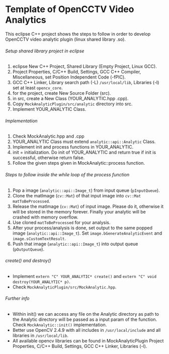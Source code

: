 # Template of OpenCCTV Video Analytics
This eclipse C++ project shows the steps to follow in order to develop OpenCCTV video analytic plugin (linux shared library .so).

###### Setup shared library project in eclipse
1. eclipse New C++ Project, Shared Library (Empty Project, Linux GCC).
2. Project Properties, C/C++ Build, Settings, GCC C++ Compiler, Miscellaneous, set Position Independent Code (-fPIC).
3. GCC C++ Linker, Library search path (-L) `/usr/local/lib`, Libraries (-l) set at least `opencv_core`.
4. for the project, create New Source Folder (src).
5. in src, create a New Class (YOUR_ANALYTIC.hpp .cpp).
6. Copy `MockAnalyticPlugin/src/analytic` directory into src.
7. Implement YOUR_ANALYTIC Class.

###### Implementation
1. Check MockAnalytic.hpp and .cpp
2. YOUR_ANALYTIC Class must extend `analytic::api::Analytic` Class.
3. Implement init and process functions in YOUR_ANALYTIC.
4. init = initialization. Do init of YOUR_ANALYTIC and return true if init is successful, otherwise return false.
5. Follow the given steps given in MockAnalytic::process function.

###### Steps to follow inside the while loop of the process function
1. Pop a image (`analytic::api::Image_t`) from input queue (`pInputQueue`).
2. Clone the matImage (`cv::Mat`) of that input image into `cv::Mat matToBeProcessed`.
3. Release the matImage (`cv::Mat`) of input image. Please do it, otherwise it will be stored in the memory forever. Finally your analytic will be crashed with memory overflow.
4. Use cloned `matToBeProcessed` for your analysis.
5. After your process/analysis is done, set output to the same popped image (`analytic::api::Image_t`). Set `image.bGenerateAnalyticEvent` and `image.sCustomTextResult`.
6. Push that image (`analytic::api::Image_t`) into output queue (`pOutputQueue`).

###### create() and destroy()
- Implement `extern "C" YOUR_ANALYTIC* create()` and `extern "C" void destroy(YOUR_ANALYTIC* p)`.
- Check `MockAnalyticPlugin/src/MockAnalytic.hpp`.

###### Further info
- Within init() we can access any file on the Analytic directory as path to the Analytic directory will be passed as a input param of the function. Check `MockAnalytic::init()` implementation.
- Better use OpenCV 2.4.9 with all includes in `/usr/local/include` and all libraries in `/usr/local/lib`.
- All available opencv libraries can be found in MockAnalyticPlugin Project Properties, C/C++ Build, Settings, GCC C++ Linker, Libraries (-l).

